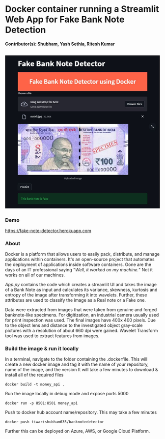 
# Docker container running a Streamlit Web App for Fake Bank Note Detection

#### Contributor(s): Shubham, Yash Sethia, Ritesh Kumar 

![Snapshot](Homepage.jpg)
----------
### Demo
https://fake-note-detector.herokuapp.com

### About

Docker is a platform that allows users to easily pack, distribute, and manage applications within containers. It's an open-source project that automates the deployment of applications inside software containers. Gone are the days of an IT professional saying  "*Well, it worked on my machine.*" Not it works on all of our machines.

*App.py* contains the code which creates a streamlit UI and takes the image of a Bank Note as input and calculates its variance, skewness, kurtosis and entropy of the image after transforming it into wavelets. Further, these attributes are used to classify the image as a Real note or a Fake one.

Data were extracted from images that were taken from genuine and forged banknote-like specimens. For digitization, an industrial camera usually used for print inspection was used. The final images have 400x 400 pixels. Due to the object lens and distance to the investigated object gray-scale pictures with a resolution of about 660 dpi were gained. Wavelet Transform tool was used to extract features from images.

### Build the image & run it locally
In a terminal, navigate to the folder containing the .dockerfile.
This will create a new docker image and tag it with the name of your repository, name of the image, and the version
It will take a few minutes to download & install all of the required files
```
docker build -t money_api . 
```

Run the image locally in debug mode and expose ports 5000
```
docker run -p 8501:8501 money_api
```

Push to docker hub account name/repository. This may take a few minutes
```
docker push tiwarishubham635/banknotedetector
```
Further this can be deployed on Azure, AWS, or Google Cloud Platform.
